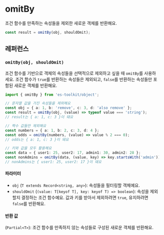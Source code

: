 # omitBy

조건 함수를 만족하는 속성들을 제외한 새로운 객체를 반환해요.

```typescript
const result = omitBy(obj, shouldOmit);
```

## 레퍼런스

### `omitBy(obj, shouldOmit)`

조건 함수를 기반으로 객체의 속성들을 선택적으로 제외하고 싶을 때 `omitBy`를 사용하세요. 조건 함수가 `true`를 반환하는 속성들은 제외되고, `false`를 반환하는 속성들만 포함된 새로운 객체를 반환해요.

```typescript
import { omitBy } from 'es-toolkit/object';

// 문자열 값을 가진 속성들을 제외해요
const obj = { a: 1, b: 'remove', c: 3, d: 'also remove' };
const result = omitBy(obj, (value) => typeof value === 'string');
// result는 { a: 1, c: 3 }이 돼요

// 짝수 값들만 제외해요
const numbers = { a: 1, b: 2, c: 3, d: 4 };
const odds = omitBy(numbers, (value) => value % 2 === 0);
// odds는 { a: 1, c: 3 }이 돼요

// 키와 값을 모두 활용해요
const data = { user1: 25, user2: 17, admin1: 30, admin2: 28 };
const nonAdmins = omitBy(data, (value, key) => key.startsWith('admin'));
// nonAdmins는 { user1: 25, user2: 17 }이 돼요
```

#### 파라미터

- `obj` (`T extends Record<string, any>`): 속성들을 필터링할 객체예요.
- `shouldOmit` (`(value: T[keyof T], key: keyof T) => boolean`): 속성을 제외할지 결정하는 조건 함수예요. 값과 키를 받아서 제외하려면 `true`, 유지하려면 `false`를 반환해요.

#### 반환 값

(`Partial<T>`): 조건 함수를 만족하지 않는 속성들로 구성된 새로운 객체를 반환해요.
